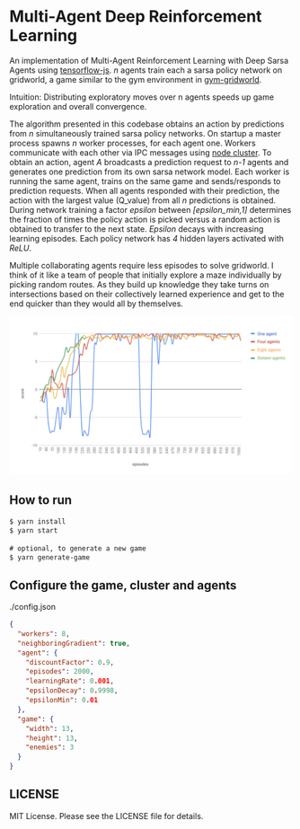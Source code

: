 Multi-Agent Deep Reinforcement Learning
===

An implementation of Multi-Agent Reinforcement Learning with Deep Sarsa Agents using [tensorflow-js](https://github.com/tensorflow/tfjs). *n* agents train each a sarsa policy network on gridworld, a game similar to the gym environment in [gym-gridworld](https://github.com/maximecb/gym-minigrid#included-environments).

Intuition: Distributing exploratory moves over n agents speeds up game exploration and overall convergence.

The algorithm presented in this codebase obtains an action by predictions from *n* simultaneously trained sarsa policy networks. On startup a master process spawns *n* worker processes, for each agent one. Workers communicate with each other via IPC messages using [node cluster](https://nodejs.org/api/cluster.html). To obtain an action, agent *A* broadcasts a prediction request to *n-1* agents and generates one prediction from its own sarsa network model. Each worker is running the same agent, trains on the same game and sends/responds to prediction requests. When all agents responded with their prediction, the action with the largest value (Q_value) from all *n* predictions is obtained. During network training a factor *epsilon* between *[epsilon_min,1]* determines the fraction of times the policy action is picked versus a random action is obtained to transfer to the next state. *Epsilon* decays with increasing learning episodes. Each policy network has *4* hidden layers activated with *ReLU*.

Multiple collaborating agents require less episodes to solve gridworld. I think of it like a team of people that initially explore a maze individually by picking random routes. As they build up knowledge they take turns on intersections based on their collectively learned experience and get to the end quicker than they would all by themselves.

![Alt text](results/ScoreOverEpisodes.png?raw=true "Score over episodes")

## How to run
    $ yarn install
    $ yarn start

    # optional, to generate a new game
    $ yarn generate-game

## Configure the game, cluster and agents
./config.json
```json
{
  "workers": 8,
  "neighboringGradient": true,
  "agent": {
    "discountFactor": 0.9,
    "episodes": 2000,
    "learningRate": 0.001,
    "epsilonDecay": 0.9998,
    "epsilonMin": 0.01
  },
  "game": {
    "width": 13,
    "height": 13,
    "enemies": 3
  }
}
```

## LICENSE

MIT License. Please see the LICENSE file for details.
